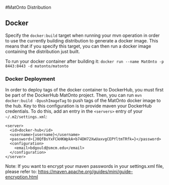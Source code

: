 #MatOnto Distribution

## Docker
Specify the `docker:build` target when running your mvn operation in order
to use the currently building distribution to generate a docker image.  This
means that if you specify this target, you can then run a docker image 
containing the distribution just built.

To run your docker container after building it: 
`docker run --name MatOnto -p 8443:8443 -d matonto/matonto`

### Docker Deployment
In order to deploy tags of the docker container to DockerHub, you 
must first be part of the DockerHub MatOnto project.  Then, you can run
`mvn docker:build -DpushImageTag` to push tags of the MatOnto docker image
to the hub.  Key to this configuration is to provide maven your DockerHub
credentials.  To do this, add an entry in the `<servers>` entry of your
`~/.m2/settings.xml`:

```
<server>
  <id>docker-hub</id>
  <username>{username}</username>
  <password>{J0QfBsYxFCkHKWpkA+b74DH72XwUaxvgCEPYltmTRfk=}</password>
  <configuration>
    <email>bdgould@smcm.edu</email>
  </configuration>
</server>
```

Note: If you want to encrypt your maven passwords in your 
settings.xml file, please refer to: 
https://maven.apache.org/guides/mini/guide-encryption.html